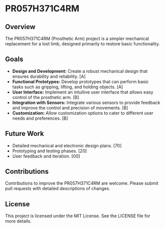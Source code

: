 # PR057H371C4RM

## Overview

The PR057H371C4RM (Prosthetic Arm) project is a simpler mechanical replacement for a lost limb, designed primarily to restore basic functionality.

## Goals

- **Design and Development:** Create a robust mechanical design that ensures durability and reliability. [A]
- **Functional Prototypes:** Develop prototypes that can perform basic tasks such as gripping, lifting, and holding objects. [A]
- **User Interface:** Implement an intuitive user interface that allows easy control of the prosthetic arm. [B]
- **Integration with Sensors:** Integrate various sensors to provide feedback and improve the control and precision of movements. [B]
- **Customization:** Allow customization options to cater to different user needs and preferences. [B]

## Future Work

- Detailed mechanical and electronic design plans. [70]
- Prototyping and testing phases. [20]
- User feedback and iteration. [00]

## Contributions
Contributions to improve the PR057H371C4RM are welcome. Please submit pull requests with detailed descriptions of changes.

## License
This project is licensed under the MIT License. See the LICENSE file for more details.
